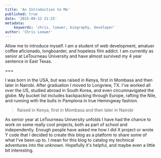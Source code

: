```yaml
---
title: 'An Introduction to Me'
published: true
date: '2015-09-12 21:25'
metadata:
    keywords: 'chris, loewer, biography, developer'
author: 'Chris Loewer'
---
```


Allow me to introduce myself. I am a student of web development, amatuer coffee aficionado, longboarder, and hopeless film addict. I am currently as senior at LeTourneau University and have almost survived my 4 year sentence in East Texas.

===

I was born in the USA, but was raised in Kenya, first in Mombasa and then later in Nairobi. After graduation I moved to Longview, TX. I've worked all over the US, studied abroad in South Korea, and even circumnavigated the globe. My bucket list includes backpacking through Europe, rafting the Nile, and running with the bulls in Pamplona in true Hemingway fashion.

> Raised in Kenya, first in Mombasa and then later in Nairobi

As senior year at LeTourneau University unfolds I have had the chance to work on some really cool projects, both as part of school and independently. Enough people have asked me how I did X project or wrote Y code that I decided to create this blog as a platform to share some of what I've been up to. I mean for this blog to catalog my technical adventures into the unknown. Hopefully it's helpful, and maybe even a little bit interesting.